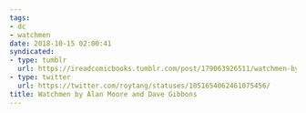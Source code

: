 ```yaml
---
tags: 
- dc
- watchmen
date: 2018-10-15 02:00:41
syndicated:
- type: tumblr
  url: https://ireadcomicbooks.tumblr.com/post/179063926511/watchmen-by-alan-moore-and-dave-gibbons
- type: twitter
  url: https://twitter.com/roytang/statuses/1051654062461075456/
title: Watchmen by Alan Moore and Dave Gibbons
---
```


